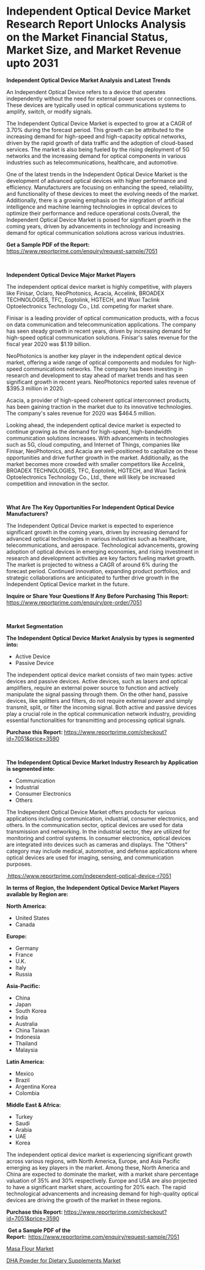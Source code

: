 <p><h1>Independent Optical Device Market Research Report Unlocks Analysis on the Market Financial Status, Market Size, and Market Revenue upto 2031</h1></p><p><strong>Independent Optical Device Market Analysis and Latest Trends</strong></p>
<p><p>An Independent Optical Device refers to a device that operates independently without the need for external power sources or connections. These devices are typically used in optical communications systems to amplify, switch, or modify signals.</p><p>The Independent Optical Device Market is expected to grow at a CAGR of 3.70% during the forecast period. This growth can be attributed to the increasing demand for high-speed and high-capacity optical networks, driven by the rapid growth of data traffic and the adoption of cloud-based services. The market is also being fueled by the rising deployment of 5G networks and the increasing demand for optical components in various industries such as telecommunications, healthcare, and automotive.</p><p>One of the latest trends in the Independent Optical Device Market is the development of advanced optical devices with higher performance and efficiency. Manufacturers are focusing on enhancing the speed, reliability, and functionality of these devices to meet the evolving needs of the market. Additionally, there is a growing emphasis on the integration of artificial intelligence and machine learning technologies in optical devices to optimize their performance and reduce operational costs.Overall, the Independent Optical Device Market is poised for significant growth in the coming years, driven by advancements in technology and increasing demand for optical communication solutions across various industries.</p></p>
<p><strong>Get a Sample PDF of the Report:&nbsp;</strong> <a href="https://www.reportprime.com/enquiry/request-sample/7051">https://www.reportprime.com/enquiry/request-sample/7051</a></p>
<p>&nbsp;</p>
<p><strong>Independent Optical Device Major Market Players</strong></p>
<p><p>The independent optical device market is highly competitive, with players like Finisar, Oclaro, NeoPhotonics, Acacia, Accelink, BROADEX TECHNOLOGIES, TFC, Eoptolink, HGTECH, and Wuxi Taclink Optoelectronics Technology Co., Ltd. competing for market share. </p><p>Finisar is a leading provider of optical communication products, with a focus on data communication and telecommunication applications. The company has seen steady growth in recent years, driven by increasing demand for high-speed optical communication solutions. Finisar's sales revenue for the fiscal year 2020 was $1.19 billion.</p><p>NeoPhotonics is another key player in the independent optical device market, offering a wide range of optical components and modules for high-speed communications networks. The company has been investing in research and development to stay ahead of market trends and has seen significant growth in recent years. NeoPhotonics reported sales revenue of $395.3 million in 2020.</p><p>Acacia, a provider of high-speed coherent optical interconnect products, has been gaining traction in the market due to its innovative technologies. The company's sales revenue for 2020 was $464.5 million.</p><p>Looking ahead, the independent optical device market is expected to continue growing as the demand for high-speed, high-bandwidth communication solutions increases. With advancements in technologies such as 5G, cloud computing, and Internet of Things, companies like Finisar, NeoPhotonics, and Acacia are well-positioned to capitalize on these opportunities and drive further growth in the market. Additionally, as the market becomes more crowded with smaller competitors like Accelink, BROADEX TECHNOLOGIES, TFC, Eoptolink, HGTECH, and Wuxi Taclink Optoelectronics Technology Co., Ltd., there will likely be increased competition and innovation in the sector.</p></p>
<p>&nbsp;</p>
<p><strong>What Are The Key Opportunities For Independent Optical Device Manufacturers?</strong></p>
<p><p>The Independent Optical Device market is expected to experience significant growth in the coming years, driven by increasing demand for advanced optical technologies in various industries such as healthcare, telecommunications, and aerospace. Technological advancements, growing adoption of optical devices in emerging economies, and rising investment in research and development activities are key factors fueling market growth. The market is projected to witness a CAGR of around 6% during the forecast period. Continued innovation, expanding product portfolios, and strategic collaborations are anticipated to further drive growth in the Independent Optical Device market in the future.</p></p>
<p><strong>Inquire or Share Your Questions If Any Before Purchasing This Report:</strong> <a href="https://www.reportprime.com/enquiry/pre-order/7051">https://www.reportprime.com/enquiry/pre-order/7051</a></p>
<p>&nbsp;</p>
<p><strong>Market Segmentation</strong></p>
<p><strong>The Independent Optical Device Market Analysis by types is segmented into:</strong></p>
<p><ul><li>Active Device</li><li>Passive Device</li></ul></p>
<p><p>The independent optical device market consists of two main types: active devices and passive devices. Active devices, such as lasers and optical amplifiers, require an external power source to function and actively manipulate the signal passing through them. On the other hand, passive devices, like splitters and filters, do not require external power and simply transmit, split, or filter the incoming signal. Both active and passive devices play a crucial role in the optical communication network industry, providing essential functionalities for transmitting and processing optical signals.</p></p>
<p><strong>Purchase this Report:&nbsp;</strong><a href="https://www.reportprime.com/checkout?id=7051&price=3590">https://www.reportprime.com/checkout?id=7051&price=3590</a></p>
<p>&nbsp;</p>
<p><strong>The Independent Optical Device Market Industry Research by Application is segmented into:</strong></p>
<p><ul><li>Communication</li><li>Industrial</li><li>Consumer Electronics</li><li>Others</li></ul></p>
<p><p>The Independent Optical Device Market offers products for various applications including communication, industrial, consumer electronics, and others. In the communication sector, optical devices are used for data transmission and networking. In the industrial sector, they are utilized for monitoring and control systems. In consumer electronics, optical devices are integrated into devices such as cameras and displays. The "Others" category may include medical, automotive, and defense applications where optical devices are used for imaging, sensing, and communication purposes.</p></p>
<p><a href="https://www.reportprime.com/independent-optical-device-r7051">&nbsp;https://www.reportprime.com/independent-optical-device-r7051</a></p>
<p><strong>In terms of Region, the Independent Optical Device Market Players available by Region are:</strong></p>
<p>
    <p> <strong> North America: </strong>
        <ul>
            <li>United States</li>
            <li>Canada</li>
        </ul>
        </p> 
    <p> <strong> Europe: </strong>
        <ul>
            <li>Germany</li>
            <li>France</li>
            <li>U.K.</li>
            <li>Italy</li>
            <li>Russia</li>
        </ul>
        </p> 
    <p> <strong> Asia-Pacific: </strong>
        <ul>
            <li>China</li>
            <li>Japan</li>
            <li>South Korea</li>
            <li>India</li>
            <li>Australia</li>
            <li>China Taiwan</li>
            <li>Indonesia</li>
            <li>Thailand</li>
            <li>Malaysia</li>
        </ul>
        </p> 
    <p> <strong> Latin America: </strong>
        <ul>
            <li>Mexico</li>
            <li>Brazil</li>
            <li>Argentina Korea</li>
            <li>Colombia</li>
        </ul>
        </p> 
    <p> <strong> Middle East & Africa: </strong>
        <ul>
            <li>Turkey</li>
            <li>Saudi</li>
            <li>Arabia</li>
            <li>UAE</li>
            <li>Korea</li>
        </ul>
    </p>
    </p>
<p><p>The independent optical device market is experiencing significant growth across various regions, with North America, Europe, and Asia Pacific emerging as key players in the market. Among these, North America and China are expected to dominate the market, with a market share percentage valuation of 35% and 30% respectively. Europe and USA are also projected to have a significant market share, accounting for 20% each. The rapid technological advancements and increasing demand for high-quality optical devices are driving the growth of the market in these regions.</p></p>
<p><strong>Purchase this Report: </strong><a href="https://www.reportprime.com/checkout?id=7051&price=3590">https://www.reportprime.com/checkout?id=7051&price=3590</a></p>
<p>&nbsp;<strong>Get a Sample PDF of the Report:&nbsp;&nbsp;</strong><a href="https://www.reportprime.com/enquiry/request-sample/7051">https://www.reportprime.com/enquiry/request-sample/7051</a></p>
<p><strong></strong></p>
<p><p><a href="https://github.com/dmmanir420/Market-Research-Report-List-2/blob/main/masa-flour-market.md">Masa Flour Market</a></p><p><a href="https://github.com/susanjprice2023/Market-Research-Report-List-2/blob/main/dha-powder-for-dietary-supplements-market.md">DHA Powder for Dietary Supplements Market</a></p></p>
